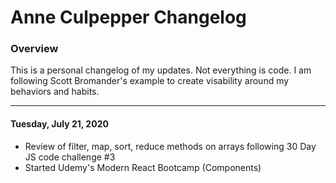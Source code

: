 # Anne Culpepper Changelog

### Overview
This is a personal changelog of my updates. Not everything is code. I am following Scott Bromander's example to create visability around my behaviors and habits.

---
#### Tuesday, July 21, 2020
- Review of filter, map, sort, reduce methods on arrays following 30 Day JS code challenge #3
- Started Udemy's Modern React Bootcamp (Components)
